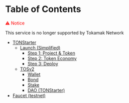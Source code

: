 # Table of Contents

<span style="color: red;">⚠️ Notice</span>

This service is no longer supported by Tokamak Network


* [TONStarter](service-guide/tonstarter/README.md)
  * [Launch (Simplified)](service-guide/tonstarter/launch-simplified/README.md)
    * [Step 1: Project & Token](service-guide/tonstarter/launch-simplified/step-1-project-and-token.md)
    * [Step 2: Token Economy](service-guide/tonstarter/launch-simplified/step-2-token-economy.md)
    * [Step 3: Deploy](service-guide/tonstarter/launch-simplified/step-3-deploy.md)
  * [TOSv2](service-guide/tonstarter/tosv2/README.md)
    * [Wallet](service-guide/tonstarter/tosv2/wallet.md)
    * [Bond](service-guide/tonstarter/tosv2/bond.md)
    * [Stake](service-guide/tonstarter/tosv2/stake.md)
    * [DAO (TONStarter)](service-guide/tonstarter/tosv2/dao-tonstarter.md)
* [Faucet (testnet)](service-guide/faucet-testnet.md)
